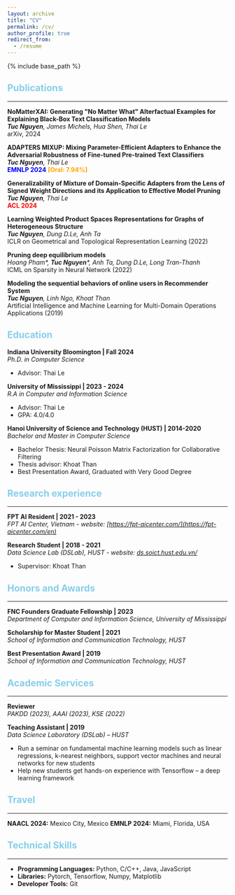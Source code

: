 ```yaml
---
layout: archive
title: "CV"
permalink: /cv/
author_profile: true
redirect_from:
  - /resume
---
```


{% include base_path %}

<!-- Publications
====== -->
<h2 style="color:#87CEEB">Publications</h2>
<hr>

**NoMatterXAI: Generating "No Matter What" Alterfactual Examples for Explaining Black-Box Text Classification Models**   
*__Tuc Nguyen__,  James Michels, Hua Shen, Thai Le*   
arXiv, 2024

**ADAPTERS MIXUP: Mixing Parameter-Efficient Adapters to Enhance the Adversarial Robustness of Fine-tuned Pre-trained Text Classifiers**   
*__Tuc Nguyen__, Thai Le*   
<span style="color: blue; font-weight: bold;">EMNLP 2024</span> <span style="color: orange; font-weight: bold;">[Oral: 7.94%]</span>

**Generalizability of Mixture of Domain-Specific Adapters from the Lens of Signed Weight Directions and its Application to Effective Model Pruning**   
*__Tuc Nguyen__, Thai Le*   
<span style="color: red; font-weight: bold;">ACL 2024</span>

**Learning Weighted Product Spaces Representations for Graphs of Heterogeneous Structure**   
*__Tuc Nguyen__, Dung D.Le, Anh Ta*   
ICLR on Geometrical and Topological Representation Learning (2022)

**Pruning deep equilibrium models**   
*Hoang Pham\*, __Tuc Nguyen__\*, Anh Ta, Dung D.Le, Long Tran-Thanh*   
ICML on Sparsity in Neural Network (2022)

**Modeling the sequential behaviors of online users in Recommender System**   
*__Tuc Nguyen__, Linh Ngo, Khoat Than*   
Artificial Intelligence and Machine Learning for Multi-Domain Operations Applications (2019)
  
<!-- Education
====== -->
<h2 style="color:#87CEEB">Education</h2>

**Indiana University Bloomington | Fall 2024**   
*Ph.D. in Computer Science*
  * Advisor: Thai Le

**University of Mississippi | 2023 - 2024**   
*R.A in Computer and Information Science*
  * Advisor: Thai Le
  * GPA: 4.0/4.0

**Hanoi University of Science and Technology (HUST) | 2014-2020**   
*Bachelor and Master in Computer Science*
  * Bachelor Thesis: Neural Poisson Matrix Factorization for Collaborative Filtering
  * Thesis advisor: Khoat Than
  * Best Presentation Award, Graduated with Very Good Degree

<!-- Research experience
====== -->
<h2 style="color:#87CEEB">Research experience</h2>
<hr>

**FPT AI Resident | 2021 - 2023**   
*FPT AI Center, Vietnam - website: [https://fpt-aicenter.com/](https://fpt-aicenter.com/en)*

**Research Student | 2018 - 2021**   
*Data Science Lab (DSLab), HUST - website: [ds.soict.hust.edu.vn/](http://ds.soict.hust.edu.vn/)*
  * Supervisor: Khoat Than

<!-- Preprints
====== -->
<!-- <h2 style="color:#87CEEB">Under Review</h2>
<hr>

**ADAPTERS MIXUP: Mixing Parameter-Efficient Adapters to Enhance the Adversarial Robustness of Fine-tuned Pre-trained Text Classifiers | 2024**   
*__Tuc Nguyen__, Thai Le* -->

  
<!-- Projects
====== -->

<!-- Honors and Awards
====== -->
<h2 style="color:#87CEEB">Honors and Awards</h2>
<hr>

**FNC Founders Graduate Fellowship | 2023**   
*Department of Computer and Information Science, University of Mississippi*   

**Scholarship for Master Student | 2021**   
*School of Information and Communication Technology, HUST* 

**Best Presentation Award | 2019**   
*School of Information and Communication Technology, HUST*   
  
<!-- Other Activities
====== -->
<h2 style="color:#87CEEB">Academic Services</h2>
<hr>

**Reviewer**   
*PAKDD (2023), AAAI (2023), KSE (2022)*

**Teaching Assistant | 2019**   
*Data Science Laboratory (DSLab) – HUST*
  * Run a seminar on fundamental machine learning models such as linear regressions, k-nearest neighbors, support vector machines and neural networks for new students
  * Help new students get hands-on experience with Tensorflow – a deep learning framework

<h2 style="color:#87CEEB">Travel</h2>
<hr>

  **NAACL 2024:** Mexico City, Mexico
  **EMNLP 2024:** Miami, Florida, USA

<h2 style="color:#87CEEB">Technical Skills</h2>
<hr>

  * **Programming Languages:** Python, C/C++, Java, JavaScript
  * **Libraries:** Pytorch, Tensorflow, Numpy, Matplotlib
  * **Developer Tools:** Git